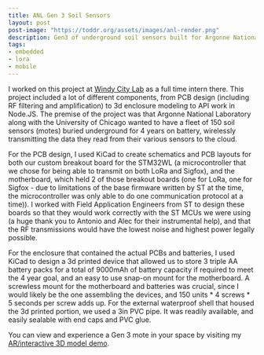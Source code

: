 ```yaml
---
title: ANL Gen 3 Soil Sensors
layout: post
post-image: "https://toddr.org/assets/images/anl-render.png"
description: Gen3 of underground soil sensors built for Argonne National Laboratory.
tags:
- embedded
- lora
- mobile
---
```


I worked on this project at [Windy City Lab](https://thewcl.com) as a full time intern there. This project included a lot of different 
components, from PCB design (including RF filtering and amplification) to 3d enclosure modeling to API work in Node.JS. The premise of the project
was that Argonne National Laboratory along with the University of Chicago wanted to have a fleet of 150 soil sensors (motes) buried underground for
4 years on battery, wirelessly transmitting the data they read from their various sensors to the cloud. 

For the PCB design, I used KiCad to create schematics and PCB layouts for both our custom breakout board for the STM32WL (a microcontroller that we chose for being able to transmit on both LoRa and Sigfox), and the motherboard, which held 2 of those breakout boards (one for LoRa, one for Sigfox - due to limitations of the base firmware written by ST at the time, the microcontroller was only able to do one communication protocol at a time)). I worked with Field Application Engineers from ST to design these boards so that they would work correctly with the ST MCUs we were using (a huge thank you to Antonio and Alec for their instrumental help), and that the RF transmissions would have the lowest noise and highest power legally possible.

For the enclosure that contained the actual PCBs and batteries, I used KiCad to design a 3d printed device that allowed us to store 3 triple AA battery packs for a total of 9000mAh of battery capacity if required to meet the 4 year goal, and an easy to use snap-on mount for the motherboard. A screwless mount for the motherboard and batteries was crucial, since I would likely be the one assembling the devices, and 150 units * 4 screws * 5 seconds per screw adds up. For the external waterproof shell that housed the 3d printed portion, we used a 3in PVC pipe. It was readily available, and easily sealable with end caps and PVC glue. 

You can view and experience a Gen 3 mote in your space by visiting my [AR/interactive 3D model demo](https://toddr.org/demos/anl-ar).
